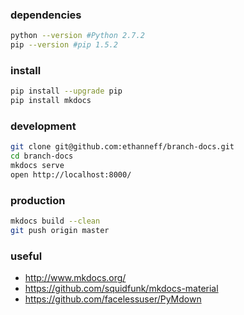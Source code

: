 ### dependencies 

```bash
python --version #Python 2.7.2
pip --version #pip 1.5.2
```

### install

```bash
pip install --upgrade pip
pip install mkdocs
```

### development

```bash
git clone git@github.com:ethanneff/branch-docs.git
cd branch-docs
mkdocs serve
open http://localhost:8000/
```

### production

```bash
mkdocs build --clean
git push origin master
```

### useful
- http://www.mkdocs.org/
- https://github.com/squidfunk/mkdocs-material
- https://github.com/facelessuser/PyMdown